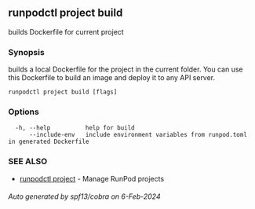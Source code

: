 ## runpodctl project build

builds Dockerfile for current project

### Synopsis

builds a local Dockerfile for the project in the current folder. You can use this Dockerfile to build an image and deploy it to any API server.

```
runpodctl project build [flags]
```

### Options

```
  -h, --help          help for build
      --include-env   include environment variables from runpod.toml in generated Dockerfile
```

### SEE ALSO

* [runpodctl project](runpodctl_project.md)	 - Manage RunPod projects

###### Auto generated by spf13/cobra on 6-Feb-2024

